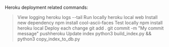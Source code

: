 Heroku deployment related commands:

> View logging
heroku logs --tail
> Run locally
heroku local web
> Install new dependency
npm install cool-ascii-faces
> Test locally
npm install
heroku local
> Deploy each change
git add .
git commit -m "My commit message"
pushheroku
> Update index
python3 build_index.py && python3 copy_index_to_db.py
